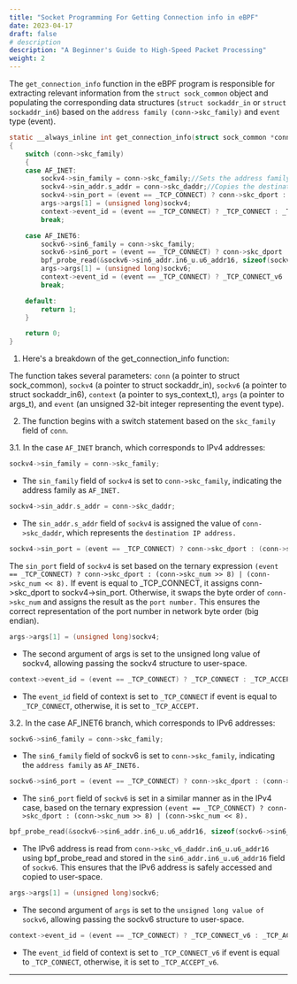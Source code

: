 ```yaml
---
title: "Socket Programming For Getting Connection info in eBPF"
date: 2023-04-17
draft: false
# description
description: "A Beginner's Guide to High-Speed Packet Processing"
weight: 2
---
```


The `get_connection_info` function in the eBPF program is responsible for extracting relevant information from the `struct sock_common` object and populating the corresponding data structures (`struct sockaddr_in` or `struct sockaddr_in6`) based on the `address family (conn->skc_family)` and `event` type (event).

```C
static __always_inline int get_connection_info(struct sock_common *conn, struct sockaddr_in *sockv4, struct sockaddr_in6 *sockv6, sys_context_t *context, args_t *args, u32 event)
{
    switch (conn->skc_family)
    {
    case AF_INET:
        sockv4->sin_family = conn->skc_family;//Sets the address family 
        sockv4->sin_addr.s_addr = conn->skc_daddr;//Copies the destination IP address
        sockv4->sin_port = (event == _TCP_CONNECT) ? conn->skc_dport : (conn->skc_num >> 8) | (conn->skc_num << 8);//
        args->args[1] = (unsigned long)sockv4;
        context->event_id = (event == _TCP_CONNECT) ? _TCP_CONNECT : _TCP_ACCEPT;
        break;

    case AF_INET6:
        sockv6->sin6_family = conn->skc_family;
        sockv6->sin6_port = (event == _TCP_CONNECT) ? conn->skc_dport : (conn->skc_num >> 8) | (conn->skc_num << 8);
        bpf_probe_read(&sockv6->sin6_addr.in6_u.u6_addr16, sizeof(sockv6->sin6_addr.in6_u.u6_addr16), conn->skc_v6_daddr.in6_u.u6_addr16);
        args->args[1] = (unsigned long)sockv6;
        context->event_id = (event == _TCP_CONNECT) ? _TCP_CONNECT_v6 : _TCP_ACCEPT_v6;
        break;

    default:
        return 1;
    }

    return 0;
}

```

1. Here's a breakdown of the get_connection_info function:

The function takes several parameters: `conn` (a pointer to struct sock_common), `sockv4` (a pointer to struct sockaddr_in), `sockv6` (a pointer to struct sockaddr_in6), `context` (a pointer to sys_context_t), `args` (a pointer to args_t), and `event` (an unsigned 32-bit integer representing the event type).

2. The function begins with a switch statement based on the `skc_family` field of `conn`.

 3.1.   In the case `AF_INET` branch, which corresponds to IPv4 addresses:

```C
sockv4->sin_family = conn->skc_family;
```
 * The `sin_family` field of `sockv4` is set to `conn->skc_family`, indicating the address family as `AF_INET.`

```C
sockv4->sin_addr.s_addr = conn->skc_daddr;
```
 * The `sin_addr.s_addr` field of `sockv4` is assigned the value of `conn->skc_daddr`, which represents the `destination IP address.`

 ```C
 sockv4->sin_port = (event == _TCP_CONNECT) ? conn->skc_dport : (conn->skc_num >> 8) | (conn->skc_num << 8);
 ```
The `sin_port` field of `sockv4` is set based on the ternary expression `(event == _TCP_CONNECT) ? conn->skc_dport : (conn->skc_num >> 8) | (conn->skc_num << 8).` If event is equal to _TCP_CONNECT, it assigns conn->skc_dport to sockv4->sin_port. Otherwise, it swaps the byte order of `conn->skc_num` and assigns the result as the `port number.` This ensures the correct representation of the port number in network byte order (big endian).
```C
args->args[1] = (unsigned long)sockv4;
```
* The second argument of args is set to the unsigned long value of sockv4, allowing passing the sockv4 structure to user-space.
```C
context->event_id = (event == _TCP_CONNECT) ? _TCP_CONNECT : _TCP_ACCEPT;
```
* The `event_id` field of context is set to `_TCP_CONNECT` if event is equal to `_TCP_CONNECT`, otherwise, it is set to `_TCP_ACCEPT.`

3.2.   In the case AF_INET6 branch, which corresponds to IPv6 addresses:

```C
sockv6->sin6_family = conn->skc_family;
```

* The `sin6_family` field of sockv6 is set to `conn->skc_family`, indicating the `address family` as `AF_INET6.`

```C
sockv6->sin6_port = (event == _TCP_CONNECT) ? conn->skc_dport : (conn->skc_num >> 8) | (conn->skc_num << 8);
```
* The `sin6_port` field of `sockv6` is set in a similar manner as in the IPv4 case, based on the ternary expression `(event == _TCP_CONNECT) ? conn->skc_dport : (conn->skc_num >> 8) | (conn->skc_num << 8).`

```C
bpf_probe_read(&sockv6->sin6_addr.in6_u.u6_addr16, sizeof(sockv6->sin6_addr.in6_u.u6_addr16), conn->skc_v6_daddr.in6_u.u6_addr16);
```

* The IPv6 address is read from `conn->skc_v6_daddr.in6_u.u6_addr16` using bpf_probe_read and stored in the `sin6_addr.in6_u.u6_addr16` field of `sockv6`. This ensures that the IPv6 address is safely accessed and copied to user-space.

```C
args->args[1] = (unsigned long)sockv6;
```
* The second argument of `args` is set to the `unsigned long value of sockv6`, allowing passing the sockv6 structure to user-space.

```C
context->event_id = (event == _TCP_CONNECT) ? _TCP_CONNECT_v6 : _TCP_ACCEPT_v6;
```
* The `event_id` field of context is set to `_TCP_CONNECT_v6` if event is equal to `_TCP_CONNECT`, otherwise, it is set to `_TCP_ACCEPT_v6`.

---

